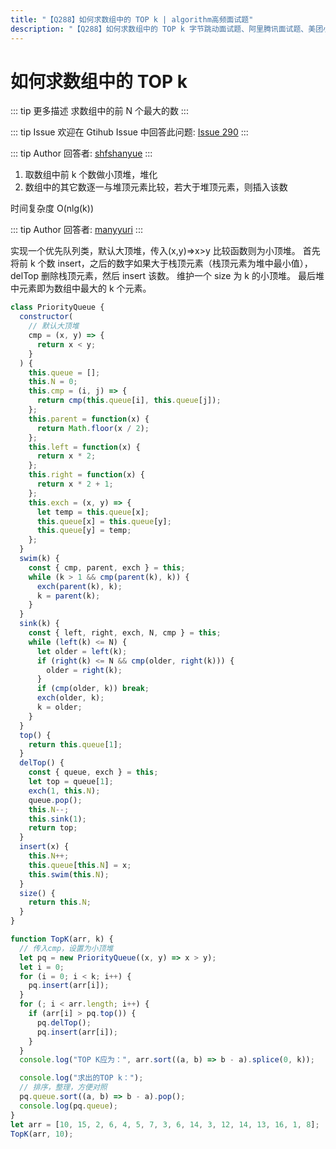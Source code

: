 ```yaml
---
title: "【Q288】如何求数组中的 TOP k | algorithm高频面试题"
description: "【Q288】如何求数组中的 TOP k 字节跳动面试题、阿里腾讯面试题、美团小米面试题。"
---
```


# 如何求数组中的 TOP k

::: tip 更多描述
求数组中的前 N 个最大的数
:::

::: tip Issue
欢迎在 Gtihub Issue 中回答此问题: [Issue 290](https://github.com/shfshanyue/Daily-Question/issues/290)
:::

::: tip Author
回答者: [shfshanyue](https://github.com/shfshanyue)
:::

1. 取数组中前 k 个数做小顶堆，堆化
1. 数组中的其它数逐一与堆顶元素比较，若大于堆顶元素，则插入该数

时间复杂度 O(nlg(k))

::: tip Author
回答者: [manyyuri](https://github.com/manyyuri)
:::

实现一个优先队列类，默认大顶堆，传入(x,y)=>x>y 比较函数则为小顶堆。
首先将前 k 个数 insert，之后的数字如果大于栈顶元素（栈顶元素为堆中最小值），delTop 删除栈顶元素，然后 insert 该数。
维护一个 size 为 k 的小顶堆。
最后堆中元素即为数组中最大的 k 个元素。

```javascript
class PriorityQueue {
  constructor(
    // 默认大顶堆
    cmp = (x, y) => {
      return x < y;
    }
  ) {
    this.queue = [];
    this.N = 0;
    this.cmp = (i, j) => {
      return cmp(this.queue[i], this.queue[j]);
    };
    this.parent = function(x) {
      return Math.floor(x / 2);
    };
    this.left = function(x) {
      return x * 2;
    };
    this.right = function(x) {
      return x * 2 + 1;
    };
    this.exch = (x, y) => {
      let temp = this.queue[x];
      this.queue[x] = this.queue[y];
      this.queue[y] = temp;
    };
  }
  swim(k) {
    const { cmp, parent, exch } = this;
    while (k > 1 && cmp(parent(k), k)) {
      exch(parent(k), k);
      k = parent(k);
    }
  }
  sink(k) {
    const { left, right, exch, N, cmp } = this;
    while (left(k) <= N) {
      let older = left(k);
      if (right(k) <= N && cmp(older, right(k))) {
        older = right(k);
      }
      if (cmp(older, k)) break;
      exch(older, k);
      k = older;
    }
  }
  top() {
    return this.queue[1];
  }
  delTop() {
    const { queue, exch } = this;
    let top = queue[1];
    exch(1, this.N);
    queue.pop();
    this.N--;
    this.sink(1);
    return top;
  }
  insert(x) {
    this.N++;
    this.queue[this.N] = x;
    this.swim(this.N);
  }
  size() {
    return this.N;
  }
}

function TopK(arr, k) {
  // 传入cmp，设置为小顶堆
  let pq = new PriorityQueue((x, y) => x > y);
  let i = 0;
  for (i = 0; i < k; i++) {
    pq.insert(arr[i]);
  }
  for (; i < arr.length; i++) {
    if (arr[i] > pq.top()) {
      pq.delTop();
      pq.insert(arr[i]);
    }
  }
  console.log("TOP K应为：", arr.sort((a, b) => b - a).splice(0, k));

  console.log("求出的TOP k：");
  // 排序，整理，方便对照
  pq.queue.sort((a, b) => b - a).pop();
  console.log(pq.queue);
}
let arr = [10, 15, 2, 6, 4, 5, 7, 3, 6, 14, 3, 12, 14, 13, 16, 1, 8];
TopK(arr, 10);
```
